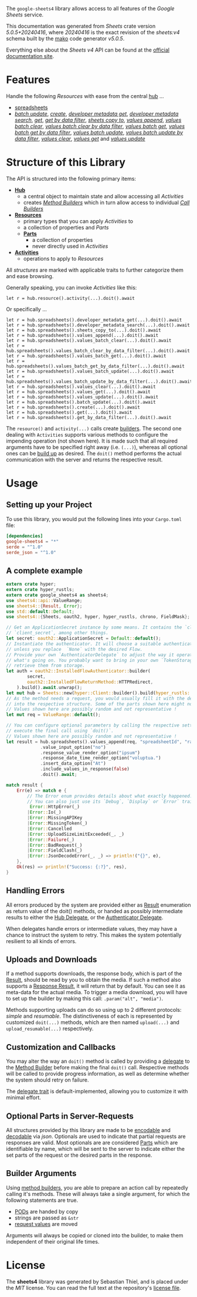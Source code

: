 <!---
DO NOT EDIT !
This file was generated automatically from 'src/generator/templates/api/README.md.mako'
DO NOT EDIT !
-->
The `google-sheets4` library allows access to all features of the *Google Sheets* service.

This documentation was generated from *Sheets* crate version *5.0.5+20240416*, where *20240416* is the exact revision of the *sheets:v4* schema built by the [mako](http://www.makotemplates.org/) code generator *v5.0.5*.

Everything else about the *Sheets* *v4* API can be found at the
[official documentation site](https://developers.google.com/sheets/).
# Features

Handle the following *Resources* with ease from the central [hub](https://docs.rs/google-sheets4/5.0.5+20240416/google_sheets4/Sheets) ... 

* [spreadsheets](https://docs.rs/google-sheets4/5.0.5+20240416/google_sheets4/api::Spreadsheet)
 * [*batch update*](https://docs.rs/google-sheets4/5.0.5+20240416/google_sheets4/api::SpreadsheetBatchUpdateCall), [*create*](https://docs.rs/google-sheets4/5.0.5+20240416/google_sheets4/api::SpreadsheetCreateCall), [*developer metadata get*](https://docs.rs/google-sheets4/5.0.5+20240416/google_sheets4/api::SpreadsheetDeveloperMetadataGetCall), [*developer metadata search*](https://docs.rs/google-sheets4/5.0.5+20240416/google_sheets4/api::SpreadsheetDeveloperMetadataSearchCall), [*get*](https://docs.rs/google-sheets4/5.0.5+20240416/google_sheets4/api::SpreadsheetGetCall), [*get by data filter*](https://docs.rs/google-sheets4/5.0.5+20240416/google_sheets4/api::SpreadsheetGetByDataFilterCall), [*sheets copy to*](https://docs.rs/google-sheets4/5.0.5+20240416/google_sheets4/api::SpreadsheetSheetCopyToCall), [*values append*](https://docs.rs/google-sheets4/5.0.5+20240416/google_sheets4/api::SpreadsheetValueAppendCall), [*values batch clear*](https://docs.rs/google-sheets4/5.0.5+20240416/google_sheets4/api::SpreadsheetValueBatchClearCall), [*values batch clear by data filter*](https://docs.rs/google-sheets4/5.0.5+20240416/google_sheets4/api::SpreadsheetValueBatchClearByDataFilterCall), [*values batch get*](https://docs.rs/google-sheets4/5.0.5+20240416/google_sheets4/api::SpreadsheetValueBatchGetCall), [*values batch get by data filter*](https://docs.rs/google-sheets4/5.0.5+20240416/google_sheets4/api::SpreadsheetValueBatchGetByDataFilterCall), [*values batch update*](https://docs.rs/google-sheets4/5.0.5+20240416/google_sheets4/api::SpreadsheetValueBatchUpdateCall), [*values batch update by data filter*](https://docs.rs/google-sheets4/5.0.5+20240416/google_sheets4/api::SpreadsheetValueBatchUpdateByDataFilterCall), [*values clear*](https://docs.rs/google-sheets4/5.0.5+20240416/google_sheets4/api::SpreadsheetValueClearCall), [*values get*](https://docs.rs/google-sheets4/5.0.5+20240416/google_sheets4/api::SpreadsheetValueGetCall) and [*values update*](https://docs.rs/google-sheets4/5.0.5+20240416/google_sheets4/api::SpreadsheetValueUpdateCall)




# Structure of this Library

The API is structured into the following primary items:

* **[Hub](https://docs.rs/google-sheets4/5.0.5+20240416/google_sheets4/Sheets)**
    * a central object to maintain state and allow accessing all *Activities*
    * creates [*Method Builders*](https://docs.rs/google-sheets4/5.0.5+20240416/google_sheets4/client::MethodsBuilder) which in turn
      allow access to individual [*Call Builders*](https://docs.rs/google-sheets4/5.0.5+20240416/google_sheets4/client::CallBuilder)
* **[Resources](https://docs.rs/google-sheets4/5.0.5+20240416/google_sheets4/client::Resource)**
    * primary types that you can apply *Activities* to
    * a collection of properties and *Parts*
    * **[Parts](https://docs.rs/google-sheets4/5.0.5+20240416/google_sheets4/client::Part)**
        * a collection of properties
        * never directly used in *Activities*
* **[Activities](https://docs.rs/google-sheets4/5.0.5+20240416/google_sheets4/client::CallBuilder)**
    * operations to apply to *Resources*

All *structures* are marked with applicable traits to further categorize them and ease browsing.

Generally speaking, you can invoke *Activities* like this:

```Rust,ignore
let r = hub.resource().activity(...).doit().await
```

Or specifically ...

```ignore
let r = hub.spreadsheets().developer_metadata_get(...).doit().await
let r = hub.spreadsheets().developer_metadata_search(...).doit().await
let r = hub.spreadsheets().sheets_copy_to(...).doit().await
let r = hub.spreadsheets().values_append(...).doit().await
let r = hub.spreadsheets().values_batch_clear(...).doit().await
let r = hub.spreadsheets().values_batch_clear_by_data_filter(...).doit().await
let r = hub.spreadsheets().values_batch_get(...).doit().await
let r = hub.spreadsheets().values_batch_get_by_data_filter(...).doit().await
let r = hub.spreadsheets().values_batch_update(...).doit().await
let r = hub.spreadsheets().values_batch_update_by_data_filter(...).doit().await
let r = hub.spreadsheets().values_clear(...).doit().await
let r = hub.spreadsheets().values_get(...).doit().await
let r = hub.spreadsheets().values_update(...).doit().await
let r = hub.spreadsheets().batch_update(...).doit().await
let r = hub.spreadsheets().create(...).doit().await
let r = hub.spreadsheets().get(...).doit().await
let r = hub.spreadsheets().get_by_data_filter(...).doit().await
```

The `resource()` and `activity(...)` calls create [builders][builder-pattern]. The second one dealing with `Activities` 
supports various methods to configure the impending operation (not shown here). It is made such that all required arguments have to be 
specified right away (i.e. `(...)`), whereas all optional ones can be [build up][builder-pattern] as desired.
The `doit()` method performs the actual communication with the server and returns the respective result.

# Usage

## Setting up your Project

To use this library, you would put the following lines into your `Cargo.toml` file:

```toml
[dependencies]
google-sheets4 = "*"
serde = "^1.0"
serde_json = "^1.0"
```

## A complete example

```Rust
extern crate hyper;
extern crate hyper_rustls;
extern crate google_sheets4 as sheets4;
use sheets4::api::ValueRange;
use sheets4::{Result, Error};
use std::default::Default;
use sheets4::{Sheets, oauth2, hyper, hyper_rustls, chrono, FieldMask};

// Get an ApplicationSecret instance by some means. It contains the `client_id` and 
// `client_secret`, among other things.
let secret: oauth2::ApplicationSecret = Default::default();
// Instantiate the authenticator. It will choose a suitable authentication flow for you, 
// unless you replace  `None` with the desired Flow.
// Provide your own `AuthenticatorDelegate` to adjust the way it operates and get feedback about 
// what's going on. You probably want to bring in your own `TokenStorage` to persist tokens and
// retrieve them from storage.
let auth = oauth2::InstalledFlowAuthenticator::builder(
        secret,
        oauth2::InstalledFlowReturnMethod::HTTPRedirect,
    ).build().await.unwrap();
let mut hub = Sheets::new(hyper::Client::builder().build(hyper_rustls::HttpsConnectorBuilder::new().with_native_roots().unwrap().https_or_http().enable_http1().build()), auth);
// As the method needs a request, you would usually fill it with the desired information
// into the respective structure. Some of the parts shown here might not be applicable !
// Values shown here are possibly random and not representative !
let mut req = ValueRange::default();

// You can configure optional parameters by calling the respective setters at will, and
// execute the final call using `doit()`.
// Values shown here are possibly random and not representative !
let result = hub.spreadsheets().values_append(req, "spreadsheetId", "range")
             .value_input_option("no")
             .response_value_render_option("ipsum")
             .response_date_time_render_option("voluptua.")
             .insert_data_option("At")
             .include_values_in_response(false)
             .doit().await;

match result {
    Err(e) => match e {
        // The Error enum provides details about what exactly happened.
        // You can also just use its `Debug`, `Display` or `Error` traits
         Error::HttpError(_)
        |Error::Io(_)
        |Error::MissingAPIKey
        |Error::MissingToken(_)
        |Error::Cancelled
        |Error::UploadSizeLimitExceeded(_, _)
        |Error::Failure(_)
        |Error::BadRequest(_)
        |Error::FieldClash(_)
        |Error::JsonDecodeError(_, _) => println!("{}", e),
    },
    Ok(res) => println!("Success: {:?}", res),
}

```
## Handling Errors

All errors produced by the system are provided either as [Result](https://docs.rs/google-sheets4/5.0.5+20240416/google_sheets4/client::Result) enumeration as return value of
the doit() methods, or handed as possibly intermediate results to either the 
[Hub Delegate](https://docs.rs/google-sheets4/5.0.5+20240416/google_sheets4/client::Delegate), or the [Authenticator Delegate](https://docs.rs/yup-oauth2/*/yup_oauth2/trait.AuthenticatorDelegate.html).

When delegates handle errors or intermediate values, they may have a chance to instruct the system to retry. This 
makes the system potentially resilient to all kinds of errors.

## Uploads and Downloads
If a method supports downloads, the response body, which is part of the [Result](https://docs.rs/google-sheets4/5.0.5+20240416/google_sheets4/client::Result), should be
read by you to obtain the media.
If such a method also supports a [Response Result](https://docs.rs/google-sheets4/5.0.5+20240416/google_sheets4/client::ResponseResult), it will return that by default.
You can see it as meta-data for the actual media. To trigger a media download, you will have to set up the builder by making
this call: `.param("alt", "media")`.

Methods supporting uploads can do so using up to 2 different protocols: 
*simple* and *resumable*. The distinctiveness of each is represented by customized 
`doit(...)` methods, which are then named `upload(...)` and `upload_resumable(...)` respectively.

## Customization and Callbacks

You may alter the way an `doit()` method is called by providing a [delegate](https://docs.rs/google-sheets4/5.0.5+20240416/google_sheets4/client::Delegate) to the 
[Method Builder](https://docs.rs/google-sheets4/5.0.5+20240416/google_sheets4/client::CallBuilder) before making the final `doit()` call. 
Respective methods will be called to provide progress information, as well as determine whether the system should 
retry on failure.

The [delegate trait](https://docs.rs/google-sheets4/5.0.5+20240416/google_sheets4/client::Delegate) is default-implemented, allowing you to customize it with minimal effort.

## Optional Parts in Server-Requests

All structures provided by this library are made to be [encodable](https://docs.rs/google-sheets4/5.0.5+20240416/google_sheets4/client::RequestValue) and 
[decodable](https://docs.rs/google-sheets4/5.0.5+20240416/google_sheets4/client::ResponseResult) via *json*. Optionals are used to indicate that partial requests are responses 
are valid.
Most optionals are are considered [Parts](https://docs.rs/google-sheets4/5.0.5+20240416/google_sheets4/client::Part) which are identifiable by name, which will be sent to 
the server to indicate either the set parts of the request or the desired parts in the response.

## Builder Arguments

Using [method builders](https://docs.rs/google-sheets4/5.0.5+20240416/google_sheets4/client::CallBuilder), you are able to prepare an action call by repeatedly calling it's methods.
These will always take a single argument, for which the following statements are true.

* [PODs][wiki-pod] are handed by copy
* strings are passed as `&str`
* [request values](https://docs.rs/google-sheets4/5.0.5+20240416/google_sheets4/client::RequestValue) are moved

Arguments will always be copied or cloned into the builder, to make them independent of their original life times.

[wiki-pod]: http://en.wikipedia.org/wiki/Plain_old_data_structure
[builder-pattern]: http://en.wikipedia.org/wiki/Builder_pattern
[google-go-api]: https://github.com/google/google-api-go-client

# License
The **sheets4** library was generated by Sebastian Thiel, and is placed 
under the *MIT* license.
You can read the full text at the repository's [license file][repo-license].

[repo-license]: https://github.com/Byron/google-apis-rsblob/main/LICENSE.md

